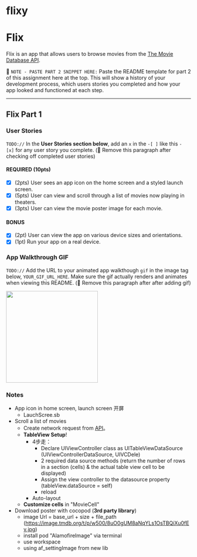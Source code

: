 # flixy
# Flix

Flix is an app that allows users to browse movies from the [The Movie Database API](http://docs.themoviedb.apiary.io/#).

📝 `NOTE - PASTE PART 2 SNIPPET HERE:` Paste the README template for part 2 of this assignment here at the top. This will show a history of your development process, which users stories you completed and how your app looked and functioned at each step.

---

## Flix Part 1

### User Stories
`TODO://` In the **User Stories section below**, add an `x` in the `-[ ]` like this `- [x]` for any user story you complete. (🚫 Remove this paragraph after checking off completed user stories)

#### REQUIRED (10pts)
- [x] (2pts) User sees an app icon on the home screen and a styled launch screen.
- [x] (5pts) User can view and scroll through a list of movies now playing in theaters.
- [x] (3pts) User can view the movie poster image for each movie.

#### BONUS
- [x] (2pt) User can view the app on various device sizes and orientations.
- [x] (1pt) Run your app on a real device.

### App Walkthrough GIF
`TODO://` Add the URL to your animated app walkthough `gif` in the image tag below, `YOUR_GIF_URL_HERE`. Make sure the gif actually renders and animates when viewing this README. (🚫 Remove this paragraph after after adding gif)

<img src="file:///Users/yeri/Desktop/FlixGIF.gif" width=250><br>

### Notes
- App icon in home screen, launch screen 开屏
  - LauchScree.sb
- Scroll a list of movies
  - Create network request from [API](https://api.themoviedb.org/3/movie/now_playing?api_key=a07e22bc18f5cb106bfe4cc1f83ad8ed)。
  - **TableView Setup**!
    + 4步走：
      - Declare UIViewController class as UITableViewDataSource (UIViewControllerDataSource, UIVCDele)
      - 2 required data source methods (return the number of rows in a section (cells) & the actual table view cell to be displayed)
      - Assign the view controller to the datasource property (tableView.dataSource = self)
      - reload
    + Auto-layout
  - **Customize cells** in "MovieCell"
- Download poster with cocopod (**3rd party library**)
  - image Url = base_url + size + file_path (https://image.tmdb.org/t/p/w500/8uO0gUM8aNqYLs1OsTBQiXu0fEv.jpg)
  - install pod "AlamofireImage" via terminal
  - use workspace
  - using af_settingImage from new lib

